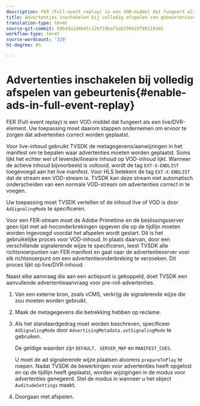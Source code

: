 ```yaml
---
description: FER (Full-event replay) is een VOD-middel dat fungeert als een live/DVR-element. Uw toepassing moet daarom stappen ondernemen om ervoor te zorgen dat advertenties correct worden geplaatst.
title: Advertenties inschakelen bij volledig afspelen van gebeurtenissen
translation-type: tm+mt
source-git-commit: 89bdda1d4bd5c126f19ba75a819942df901183d1
workflow-type: tm+mt
source-wordcount: '319'
ht-degree: 0%

---
```



# Advertenties inschakelen bij volledig afspelen van gebeurtenis{#enable-ads-in-full-event-replay}

FER (Full-event replay) is een VOD-middel dat fungeert als een live/DVR-element. Uw toepassing moet daarom stappen ondernemen om ervoor te zorgen dat advertenties correct worden geplaatst.

Voor live-inhoud gebruikt TVSDK de metagegevens/aanwijzingen in het manifest om te bepalen waar advertenties moeten worden geplaatst. Soms lijkt het echter wel of levende/lineaire inhoud op VOD-inhoud lijkt. Wanneer de actieve inhoud bijvoorbeeld is voltooid, wordt de tag `EXT-X-ENDLIST` toegevoegd aan het live manifest. Voor HLS betekent de tag `EXT-X-ENDLIST` dat de stream een VOD-stream is. TVSDK kan deze stream niet automatisch onderscheiden van een normale VOD-stream om advertenties correct in te voegen.

Uw toepassing moet TVSDK vertellen of de inhoud live of VOD is door `AdSignalingMode` te specificeren.

Voor een FER-stream moet de Adobe Primetime en de beslissingsserver geen lijst met ad-hoconderbrekingen opgeven die op de tijdlijn moeten worden ingevoegd voordat het afspelen wordt gestart. Dit is het gebruikelijke proces voor VOD-inhoud. In plaats daarvan, door een verschillende signalerende wijze te specificeren, leest TVSDK alle richtsnoerpunten van FER manifest en gaat naar de advertentieserver voor elk richtsnoerpunt om een advertentieonderbreking te verzoeken. Dit proces lijkt op live/DVR-inhoud.

Naast elke aanvraag die aan een actiepunt is gekoppeld, doet TVSDK een aanvullende advertentieaanvraag voor pre-roll-advertenties.

1. Van een externe bron, zoals vCMS, verkrijg de signalerende wijze die zou moeten worden gebruikt.
1. Maak de metagegevens die betrekking hebben op reclame.
1. Als het standaardgedrag moet worden beschreven, specificeer `AdSignalingMode` door `AdvertisingMetadata.setSignalingMode` te gebruiken.

   De geldige waarden zijn `DEFAULT, SERVER_MAP` en `MANIFEST_CUES`.

   U moet de ad signalerende wijze plaatsen alvorens `prepareToPlay` te roepen. Nadat TVSDK de bewerkingen voor advertenties heeft opgelost en op de tijdlijn heeft geplaatst, worden wijzigingen in de modus voor advertenties genegeerd. Stel de modus in wanneer u het object `AuditudeSettings` maakt.

1. Doorgaan met afspelen.

<!--<a id="example_3567B4A0D53E4DA99C10C13244454026"></a>-->

